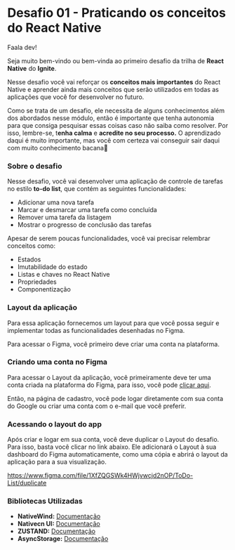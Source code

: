 # Desafio 01 - Praticando os conceitos do React Native

Faala dev!

Seja muito bem-vindo ou bem-vinda ao primeiro desafio da trilha de **React Native** do **Ignite**.

Nesse desafio você vai reforçar os **conceitos mais importantes** do React Native e aprender ainda mais conceitos que serão utilizados em todas as aplicações que você for desenvolver no futuro.

Como se trata de um desafio, ele necessita de alguns conhecimentos além dos abordados nesse módulo, então é importante que tenha autonomia para que consiga pesquisar essas coisas caso não saiba como resolver. Por isso, lembre-se, t**enha calma** e **acredite no seu processo.** O aprendizado daqui é muito importante, mas você com certeza vai conseguir sair daqui com muito conhecimento bacana💜

### Sobre o desafio

Nesse desafio, você vai desenvolver uma aplicação de controle de tarefas no estilo **to-do list**, que contém as seguintes funcionalidades:

- Adicionar uma nova tarefa
- Marcar e desmarcar uma tarefa como concluída
- Remover uma tarefa da listagem
- Mostrar o progresso de conclusão das tarefas

Apesar de serem poucas funcionalidades, você vai precisar relembrar conceitos como:

- Estados
- Imutabilidade do estado
- Listas e chaves no React Native
- Propriedades
- Componentização

### Layout da aplicação

Para essa aplicação fornecemos um layout para que você possa seguir e implementar todas as funcionalidades desenhadas no Figma.

Para acessar o Figma, você primeiro deve criar uma conta na plataforma.

### Criando uma conta no Figma

Para acessar o Layout da aplicação, você primeiramente deve ter uma conta criada na plataforma do Figma, para isso, você pode [clicar aqui](https://www.figma.com/signup).

Então, na página de cadastro, você pode logar diretamente com sua conta do Google ou criar uma conta com o e-mail que você preferir.

### Acessando o layout do app

Após criar e logar em sua conta, você deve duplicar o Layout do desafio. Para isso, basta você clicar no link abaixo. Ele adicionará o Layout à sua dashboard do Figma automaticamente, como uma cópia e abrirá o layout da aplicação para a sua visualização.

https://www.figma.com/file/1XfZQGSWk4HWjvwcjd2nOP/ToDo-List/duplicate

### Bibliotecas Utilizadas

- **NativeWind:** [Documentação](https://www.nativewind.dev/v4/overview/)
- **Nativecn UI:** [Documentação](https://nativecn.mintlify.app/introduction#why-nativecn-ui)
- **ZUSTAND:** [Documentação](https://zustand-demo.pmnd.rs/)
- **AsyncStorage:** [Documentação](https://docs.expo.dev/versions/latest/sdk/async-storage/)
